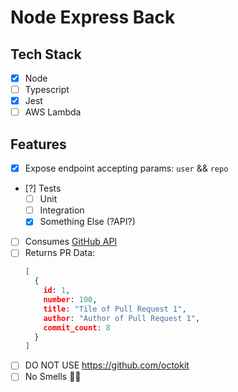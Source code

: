 # Node Express Back

## Tech Stack
- [x] Node
- [ ] Typescript
- [x] Jest
- [ ] AWS Lambda
## Features
- [x] Expose endpoint accepting params: `user` && `repo`
- [?] Tests
  - [ ] Unit
  - [ ] Integration
  - [x] Something Else (?API?)
- [ ] Consumes [GitHub API](https://developer.github.com/v3)
- [ ] Returns PR Data: 
  ```json 
  [
    {
      id: 1,
      number: 100,
      title: "Tile of Pull Request 1",
      author: "Author of Pull Request 1",
      commit_count: 8
    }
  ]
  ```
- [ ] DO NOT USE https://github.com/octokit
- [ ] No Smells 👃🏾